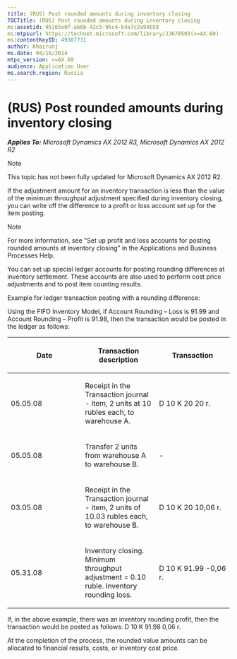 ```yaml
---
title: (RUS) Post rounded amounts during inventory closing
TOCTitle: (RUS) Post rounded amounts during inventory closing
ms:assetid: 95165e0f-ab6b-42c5-95c4-b4a7c2a94b58
ms:mtpsurl: https://technet.microsoft.com/library/JJ678503(v=AX.60)
ms:contentKeyID: 49387731
author: Khairunj
ms.date: 04/18/2014
mtps_version: v=AX.60
audience: Application User
ms.search.region: Russia
---
```


# (RUS) Post rounded amounts during inventory closing 


_**Applies To:** Microsoft Dynamics AX 2012 R3, Microsoft Dynamics AX 2012 R2_


> [!NOTE]
> <P>This topic has not been fully updated for Microsoft Dynamics AX 2012 R2.</P>



If the adjustment amount for an inventory transaction is less than the value of the minimum throughput adjustment specified during inventory closing, you can write off the difference to a profit or loss account set up for the item posting.


> [!NOTE]
> <P>For more information, see "Set up profit and loss accounts for posting rounded amounts at inventory closing" in the Applications and Business Processes Help.</P>



You can set up special ledger accounts for posting rounding differences at inventory settlement. These accounts are also used to perform cost price adjustments and to post item counting results.

Example for ledger transaction posting with a rounding difference:

Using the FIFO Inventory Model, if Account Rounding – Loss is 91.99 and Account Rounding – Profit is 91.98, then the transaction would be posted in the ledger as follows:

<table>
<colgroup>
<col style="width: 33%" />
<col style="width: 33%" />
<col style="width: 33%" />
</colgroup>
<thead>
<tr class="header">
<th><p>Date</p></th>
<th><p>Transaction description</p></th>
<th><p>Transaction</p></th>
</tr>
</thead>
<tbody>
<tr class="odd">
<td><p>05.05.08</p></td>
<td><p>Receipt in the Transaction journal - item, 2 units at 10 rubles each, to warehouse A.</p></td>
<td><p>D 10 K 20 20 r.</p></td>
</tr>
<tr class="even">
<td><p>05.05.08</p></td>
<td><p>Transfer 2 units from warehouse A to warehouse B.</p></td>
<td><p>-</p></td>
</tr>
<tr class="odd">
<td><p>03.05.08</p></td>
<td><p>Receipt in the Transaction journal - item, 2 units of 10.03 rubles each, to warehouse B.</p></td>
<td><p>D 10 K 20 10,06 r.</p></td>
</tr>
<tr class="even">
<td><p>05.31.08</p></td>
<td><p>Inventory closing. Minimum throughput adjustment = 0.10 ruble. Inventory rounding loss.</p></td>
<td><p>D 10 K 91.99 -0,06 r.</p></td>
</tr>
</tbody>
</table>


If, in the above example, there was an inventory rounding profit, then the transaction would be posted as follows: D 10 K 91.98 0,06 r.

At the completion of the process, the rounded value amounts can be allocated to financial results, costs, or inventory cost price.

  


